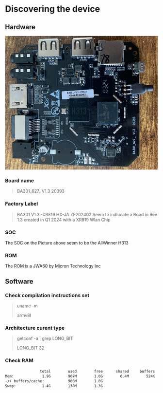 # Discovering the device

## Hardware
![Alt text](X96Q_PCB.png?raw=true "PCB")

### Board name
> BA301_627_ V1.3 20393

### Factory Label
> BA301 V1.3 -XR819
> HX-JA ZF202402
Seem to indiucate a Boad in Rev 1.3 created in Q1 2024 with a XR819 Wlan Chip

### SOC
The SOC on the Picture above seem to be the AllWinner H313

### ROM
The ROM is a JWA60 by Micron Technology Inc

## Software

### Check compilation instructions set
> uname -m
>
> armv8l

###  Architecture curent type
> getconf -a | grep LONG_BIT
> 
> LONG_BIT 32

### Check RAM
                    total        used        free      shared     buffers
    Mem:             1.9G        907M        1.0G        6.4M        524K
    -/+ buffers/cache:           906M        1.0G
    Swap:            1.4G        138M        1.3G

